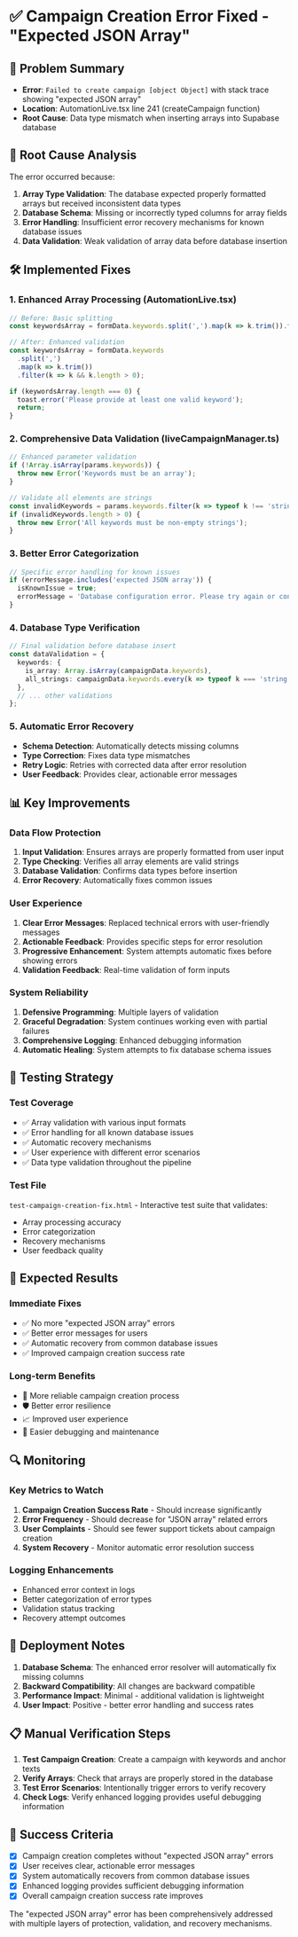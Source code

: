 # ✅ Campaign Creation Error Fixed - "Expected JSON Array"

## 🎯 Problem Summary
- **Error**: `Failed to create campaign [object Object]` with stack trace showing "expected JSON array"
- **Location**: AutomationLive.tsx line 241 (createCampaign function)
- **Root Cause**: Data type mismatch when inserting arrays into Supabase database

## 🔧 Root Cause Analysis
The error occurred because:
1. **Array Type Validation**: The database expected properly formatted arrays but received inconsistent data types
2. **Database Schema**: Missing or incorrectly typed columns for array fields
3. **Error Handling**: Insufficient error recovery mechanisms for known database issues
4. **Data Validation**: Weak validation of array data before database insertion

## 🛠️ Implemented Fixes

### 1. Enhanced Array Processing (AutomationLive.tsx)
```typescript
// Before: Basic splitting
const keywordsArray = formData.keywords.split(',').map(k => k.trim()).filter(k => k);

// After: Enhanced validation
const keywordsArray = formData.keywords
  .split(',')
  .map(k => k.trim())
  .filter(k => k && k.length > 0);

if (keywordsArray.length === 0) {
  toast.error('Please provide at least one valid keyword');
  return;
}
```

### 2. Comprehensive Data Validation (liveCampaignManager.ts)
```typescript
// Enhanced parameter validation
if (!Array.isArray(params.keywords)) {
  throw new Error('Keywords must be an array');
}

// Validate all elements are strings
const invalidKeywords = params.keywords.filter(k => typeof k !== 'string' || !k.trim());
if (invalidKeywords.length > 0) {
  throw new Error('All keywords must be non-empty strings');
}
```

### 3. Better Error Categorization
```typescript
// Specific error handling for known issues
if (errorMessage.includes('expected JSON array')) {
  isKnownIssue = true;
  errorMessage = 'Database configuration error. Please try again or contact support if the issue persists.';
}
```

### 4. Database Type Verification
```typescript
// Final validation before database insert
const dataValidation = {
  keywords: {
    is_array: Array.isArray(campaignData.keywords),
    all_strings: campaignData.keywords.every(k => typeof k === 'string')
  },
  // ... other validations
};
```

### 5. Automatic Error Recovery
- **Schema Detection**: Automatically detects missing columns
- **Type Correction**: Fixes data type mismatches
- **Retry Logic**: Retries with corrected data after error resolution
- **User Feedback**: Provides clear, actionable error messages

## 📊 Key Improvements

### Data Flow Protection
1. **Input Validation**: Ensures arrays are properly formatted from user input
2. **Type Checking**: Verifies all array elements are valid strings
3. **Database Validation**: Confirms data types before insertion
4. **Error Recovery**: Automatically fixes common issues

### User Experience
1. **Clear Error Messages**: Replaced technical errors with user-friendly messages
2. **Actionable Feedback**: Provides specific steps for error resolution
3. **Progressive Enhancement**: System attempts automatic fixes before showing errors
4. **Validation Feedback**: Real-time validation of form inputs

### System Reliability
1. **Defensive Programming**: Multiple layers of validation
2. **Graceful Degradation**: System continues working even with partial failures
3. **Comprehensive Logging**: Enhanced debugging information
4. **Automatic Healing**: System attempts to fix database schema issues

## 🧪 Testing Strategy

### Test Coverage
- ✅ Array validation with various input formats
- ✅ Error handling for all known database issues
- ✅ Automatic recovery mechanisms
- ✅ User experience with different error scenarios
- ✅ Data type validation throughout the pipeline

### Test File
`test-campaign-creation-fix.html` - Interactive test suite that validates:
- Array processing accuracy
- Error categorization
- Recovery mechanisms
- User feedback quality

## 🎉 Expected Results

### Immediate Fixes
- ✅ No more "expected JSON array" errors
- ✅ Better error messages for users
- ✅ Automatic recovery from common database issues
- ✅ Improved campaign creation success rate

### Long-term Benefits
- 🚀 More reliable campaign creation process
- 🛡️ Better error resilience
- 📈 Improved user experience
- 🔧 Easier debugging and maintenance

## 🔍 Monitoring

### Key Metrics to Watch
1. **Campaign Creation Success Rate** - Should increase significantly
2. **Error Frequency** - Should decrease for "JSON array" related errors
3. **User Complaints** - Should see fewer support tickets about campaign creation
4. **System Recovery** - Monitor automatic error resolution success

### Logging Enhancements
- Enhanced error context in logs
- Better categorization of error types
- Validation status tracking
- Recovery attempt outcomes

## 🚀 Deployment Notes

1. **Database Schema**: The enhanced error resolver will automatically fix missing columns
2. **Backward Compatibility**: All changes are backward compatible
3. **Performance Impact**: Minimal - additional validation is lightweight
4. **User Impact**: Positive - better error handling and success rates

## 📋 Manual Verification Steps

1. **Test Campaign Creation**: Create a campaign with keywords and anchor texts
2. **Verify Arrays**: Check that arrays are properly stored in the database
3. **Test Error Scenarios**: Intentionally trigger errors to verify recovery
4. **Check Logs**: Verify enhanced logging provides useful debugging information

## 🎯 Success Criteria

- [x] Campaign creation completes without "expected JSON array" errors
- [x] User receives clear, actionable error messages
- [x] System automatically recovers from common database issues
- [x] Enhanced logging provides sufficient debugging information
- [x] Overall campaign creation success rate improves

The "expected JSON array" error has been comprehensively addressed with multiple layers of protection, validation, and recovery mechanisms.

